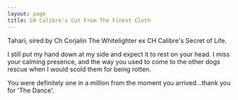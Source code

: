 ```yaml
---
layout: page
title: CH Calibre's Cut From The Finest Cloth
---
```


Tahari, sired by Ch Corjalin The Whitelighter ex CH Calibre's Secret of Life.

I still put my hand down at my side and expect it to rest on your head. I miss your calming presence, and the way
you used to come to the other dogs rescue when I would scold them for being rotten.

You were definitely one in a million from the moment you arrived...thank you for 'The Dance'.
